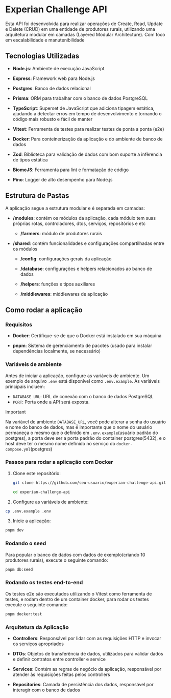 # Experian Challenge API

Esta API foi desenvolvida para realizar operações de Create, Read, Update e Delete (CRUD) em uma entidade de produtores rurais, utilizando uma arquitetura modular em camadas (Layered Modular Architecture). Com foco em escalabilidade e manutenibilidade

## Tecnologias Utilizadas

- **Node.js**: Ambiente de execução JavaScript

- **Express**: Framework web para Node.js

- **Postgres**: Banco de dados relacional

- **Prisma**: ORM para trabalhar com o banco de dados PostgreSQL

- **TypeScript**: Superset de JavaScript que adiciona tipagem estática, ajudando a detectar erros em tempo de desenvolvimento e tornando o código mais robusto e fácil de manter

- **Vitest**: Ferramenta de testes para realizar testes de ponta a ponta (e2e)

- **Docker**: Para conteinerização da aplicação e do ambiente de banco de dados

- **Zod**: Biblioteca para validação de dados com bom suporte a infêrencia de tipos estática

- **BiomeJS**: Ferramenta para lint e formatação de código

- **Pino**: Logger de alto desempenho para Node.js

## Estrutura de Pastas

A aplicação segue a estrutura modular e é separada em camadas:

- **/modules**: contém os módulos da aplicação, cada módulo tem suas próprias rotas, controladores, dtos, serviços, repositórios e etc

  - **/farmers**: módulo de produtores rurais

- **/shared**: contém funcionalidades e configurações compartilhadas entre os módulos

  - **/config**: configurações gerais da aplicação

  - **/database**: configurações e helpers relacionados ao banco de dados

  - **/helpers**: funções e tipos auxiliares

  - **/middlewares**: middlewares de aplicação

## Como rodar a aplicação

### Requisitos

- **Docker**: Certifique-se de que o Docker está instalado em sua máquina

- **pnpm**: Sistema de gerenciamento de pacotes (usado para instalar dependências localmente, se necessário)

### Variáveis de ambiente

Antes de iniciar a aplicação, configure as variáveis de ambiente. Um exemplo de arquivo `.env` está disponível como `.env.example`. As variáveis principais incluem:

- `DATABASE_URL`: URL de conexão com o banco de dados PostgreSQL
- `PORT`: Porta onde a API será exposta.

> [!IMPORTANT]  
> Na variável de ambiente `DATABASE_URL`, você pode alterar a senha do usuário e nome do banco de dados, mas é importante que o nome do usuário permaneça o mesmo que o definido em `.env.example`(usuário padrão do postgres), a porta deve ser a porta padrão do container postgres(5432), e o host deve ter o mesmo nome definido no serviço do `docker-compose.yml`(postgres)

### Passos para rodar a aplicação com Docker

1. Clone este repositório:

   ```bash
   git clone https://github.com/seu-usuario/experian-challenge-api.git

   cd experian-challenge-api
    ```

2. Configure as variáveis de ambiente:

```bash
cp .env.example .env
```

3. Inicie a aplicação:

```bash
pnpm dev
```

### Rodando o seed

Para popular o banco de dados com dados de exemplo(criando 10 produtores rurais), execute o seguinte comando:

```bash
pnpm db:seed
```

### Rodando os testes end-to-end

Os testes e2e são executados utilizando o Vitest como ferramenta de testes, e rodam dentro de um container docker, para rodar os testes execute o seguinte comando:

```bash
pnpm docker:test
```

### Arquitetura da Aplicação

- **Controllers**: Responsável por lidar com as requisições HTTP e invocar os serviços apropriados

- **DTOs**: Objetos de transferência de dados, utilizados para validar dados e definir contratos entre controller e service

- **Services**: Contém as regras de negócio da aplicação, responsável por atender às requisições feitas pelos controllers

- **Repositories**: Camada de persistência dos dados, responsável por interagir com o banco de dados
